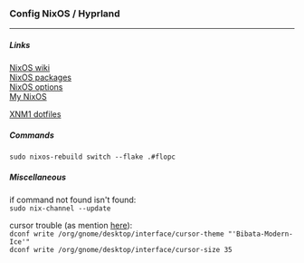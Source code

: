 ### Config NixOS / Hyprland

---

##### Links

[NixOS wiki](https://nixos.wiki/wiki/Main_Page)  
[NixOS packages](https://search.nixos.org/packages)  
[NixOS options](https://nixos.org/manual/nixos/unstable/options.html)  
[My NixOS](https://mynixos.com/)  

[XNM1 dotfiles](https://github.com/XNM1/linux-nixos-hyprland-config-dotfiles)  

##### Commands

``` sudo nixos-rebuild switch --flake .#flopc ```

##### Miscellaneous

if command not found isn't found:  
``` sudo nix-channel --update ```

cursor trouble (as mention [here](https://wiki.hyprland.org/Hypr-Ecosystem/hyprcursor/#important-notes)):  
``` dconf write /org/gnome/desktop/interface/cursor-theme "'Bibata-Modern-Ice'" ```   
``` dconf write /org/gnome/desktop/interface/cursor-size 35 ```
